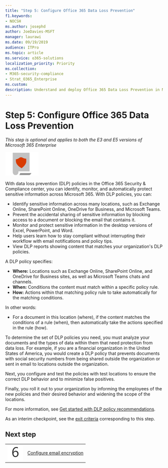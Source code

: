 ```yaml
---
title: "Step 5: Configure Office 365 Data Loss Prevention"
f1.keywords:
- NOCSH
ms.author: josephd
author: JoeDavies-MSFT
manager: laurawi
ms.date: 09/19/2019
audience: ITPro
ms.topic: article
ms.service: o365-solutions
localization_priority: Priority
ms.collection: 
- M365-security-compliance
- Strat_O365_Enterprise
ms.custom:
description: Understand and deploy Office 365 Data Loss Prevention in Microsoft 365.
---
```


# Step 5: Configure Office 365 Data Loss Prevention

*This step is optional and applies to both the E3 and E5 versions of Microsoft 365 Enterprise*

![Phase 6: Information Protection](../media/deploy-foundation-infrastructure/infoprotection_icon-small.png)

With data loss prevention (DLP) policies in the Office 365 Security & Compliance center, you can identify, monitor, and automatically protect sensitive information across Microsoft 365. With DLP policies, you can:

- Identify sensitive information across many locations, such as Exchange Online, SharePoint Online, OneDrive for Business, and Microsoft Teams.
- Prevent the accidental sharing of sensitive information by blocking access to a document or blocking the email that contains it.
- Monitor and protect sensitive information in the desktop versions of Excel, PowerPoint, and Word.
- Help users learn how to stay compliant without interrupting their workflow with email notifications and policy tips. 
- View DLP reports showing content that matches your organization's DLP policies.

A DLP policy specifies:

- **Where:** Locations such as Exchange Online, SharePoint Online, and OneDrive for Business sites, as well as Microsoft Teams chats and channels.
- **When:** Conditions the content must match within a specific policy rule.
- **How:** Actions within that matching policy rule to take automatically for the matching conditions.

In other words:

- For a document in this location (where), if the content matches the conditions of a rule (when), then automatically take the actions specified in the rule (how).

To determine the set of DLP policies you need, you must analyze your documents and the types of data within them that need protection from data loss. For example, if you are a financial organization in the United States of America, you would create a DLP policy that prevents documents with social security numbers from being shared outside the organization or sent in email to locations outside the organization.

Next, you configure and test the policies with test locations to ensure the correct DLP behavior and to minimize false positives.

Finally, you roll it out to your organization by informing the employees of the new policies and their desired behavior and widening the scope of the locations.

For more information, see [Get started with DLP policy recommendations](https://docs.microsoft.com/office365/securitycompliance/get-started-with-dlp-policy-recommendations).

As an interim checkpoint, see the [exit criteria](infoprotect-exit-criteria.md#crit-infoprotect-step5) corresponding to this step.

## Next step

|||
|:-------|:-----|
|![Step 6](../media/stepnumbers/Step6.png)|[Configure email encryption](infoprotect-email-encryption.md)|


